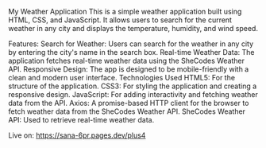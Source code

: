 My Weather Application This is a simple weather application built using HTML, CSS, and JavaScript. It allows users to search for the current weather in any city and displays the temperature, humidity, and wind speed.

Features: Search for Weather: Users can search for the weather in any city by entering the city's name in the search box. Real-time Weather Data: The application fetches real-time weather data using the SheCodes Weather API. Responsive Design: The app is designed to be mobile-friendly with a clean and modern user interface. Technologies Used HTML5: For the structure of the application. CSS3: For styling the application and creating a responsive design. JavaScript: For adding interactivity and fetching weather data from the API. Axios: A promise-based HTTP client for the browser to fetch weather data from the SheCodes Weather API. SheCodes Weather API: Used to retrieve real-time weather data.

Live on: https://sana-6pr.pages.dev/plus4
